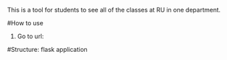 This is a tool for students to see all of the classes at RU in one department.

#How to use
1. Go to url:

#Structure:
flask application
